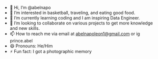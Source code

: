 - 👋 Hi, I’m @abelnapo
- 👀 I’m interested in basketball, traveling, and eating good food.
- 🌱 I’m currently learning coding and I am inspiring Data Engineer.
- 💞️ I’m looking to collaborate on various projects to get more knowledge and new skills.
- 📫 How to reach me via email at abelnapoleon1@gmail.com or ig prince.abel
- 😄 Pronouns: He/Him
- ⚡ Fun fact: I got a photographic memory

<!---
abelnapo/abelnapo is a ✨ special ✨ repository because its `README.md` (this file) appears on your GitHub profile.
You can click the Preview link to take a look at your changes.
--->
